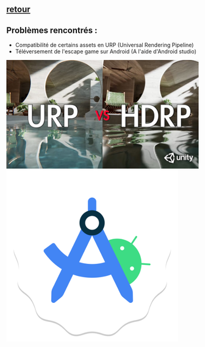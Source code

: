 ## [retour](/Readme.md)

## Problèmes rencontrés :

- Compatibilité de certains assets en URP (Universal Rendering Pipeline)
- Téléversement de l'escape game sur Android (A l'aide d'Android studio)

<img src="/Images/urp_unity.jpg" alt="Unity_urp" width="700">
<img src="/Images/android_studio_logo.png" alt="androidstudio" width="450">
